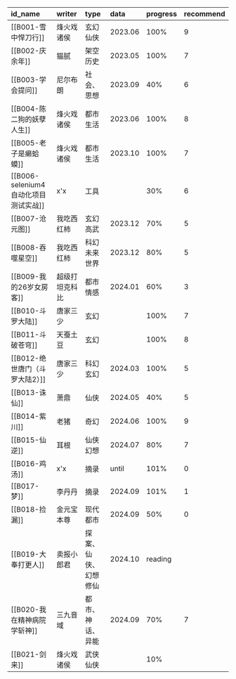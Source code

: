 
| id_name                     | writer  | type       | data    | progress | recommend |
| :-------------------------- | :------ | :--------- | :------ | :------- | --------- |
| [[B001-雪中悍刀行]]              | 烽火戏诸侯   | 玄幻仙侠       | 2023.06 | 100%     | 9         |
| [[B002-庆余年]]                | 猫腻      | 架空历史       | 2023.05 | 100%     | 7         |
| [[B003-学会提问]]               | 尼尔布朗    | 社会、思想      | 2023.09 | 40%      | 6         |
| [[B004-陈二狗的妖孽人生]]           | 烽火戏诸侯   | 都市生活       | 2023.06 | 100%     | 8         |
| [[B005-老子是癞蛤蟆]]             | 烽火戏诸侯   | 都市生活       | 2023.10 | 100%     | 7         |
| [[B006-selenium4自动化项目测试实战]] | x'x     | 工具         |         | 30%      | 6         |
| [[B007-沧元图]]                | 我吃西红柿   | 玄幻高武       | 2023.12 | 70%      | 5         |
| [[B008-吞噬星空]]               | 我吃西红柿   | 科幻未来世界     | 2023.12 | 80%      | 5         |
| [[B009-我的26岁女房客]]           | 超级打坦克科比 | 都市情感       | 2024.01 | 60%      | 3         |
| [[B010-斗罗大陆]]               | 唐家三少    | 玄幻         |         | 100%     | 7         |
| [[B011-斗破苍穹]]               | 天蚕土豆    | 玄幻         |         | 100%     | 8         |
| [[B012-绝世唐门（斗罗大陆2）]]        | 唐家三少    | 科幻玄幻       | 2024.03 | 100%     | 5         |
| [[B013-诛仙]]                 | 萧鼎      | 仙侠         | 2024.05 | 40%      | 5         |
| [[B014-紫川]]                 | 老猪      | 奇幻         | 2024.06 | 100%     | 9         |
| [[B015-仙逆]]                 | 耳根      | 仙侠幻想       | 2024.07 | 80%      | 7         |
| [[B016-鸡汤]]                 | x'x     | 摘录         | until   | 101%     | 0         |
| [[B017-梦]]                  | 李丹丹     | 摘录         | 2024.09 | 101%     | 1         |
| [[B018-捡漏]]                 | 金元宝本尊   | 现代都市       | 2024.09 | 50%      | 0         |
| [[B019-大奉打更人]]              | 卖报小郎君   | 探案、仙侠、幻想修仙 | 2024.10 | reading  |           |
| [[B020-我在精神病院学斩神]]          | 三九音域    | 都市、神话、异能   | 2024.09 | 70%      | 7         |
| [[B021-剑来]]                 | 烽火戏诸侯   | 武侠仙侠       |         | 10%      |           |
